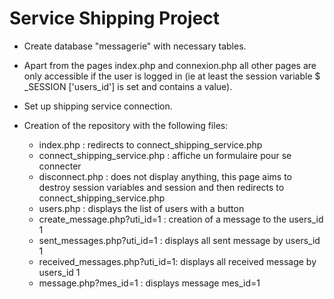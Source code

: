 # Service Shipping Project

- Create database "messagerie" with necessary tables.

- Apart from the pages index.php and connexion.php all other pages are only accessible if the user is logged in (ie at least the session variable $ _SESSION ['users_id'] is set and contains a value).

- Set up shipping service connection.

- Creation of the repository with the following files:

    - index.php : redirects to connect_shipping_service.php
    - connect_shipping_service.php : affiche un formulaire pour se connecter
    - disconnect.php : does not display anything, this page aims to destroy session variables and session and then redirects to connect_shipping_service.php
    - users.php : displays the list of users with a button
    - create_message.php?uti_id=1 :
    creation of a message to the users_id 1
    - sent_messages.php?uti_id=1 : displays all sent message by users_id 1
    - received_messages.php?uti_id=1: displays all received message by users_id 1
    - message.php?mes_id=1 : displays message mes_id=1